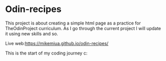 # Odin-recipes
This project is about creating a simple html page as a practice for TheOdinProject curriculum. As I go through the current project I will update it using new skills and so.

Live web:https://mikemiua.github.io/odin-recipes/

This is the start of my coding journey c: